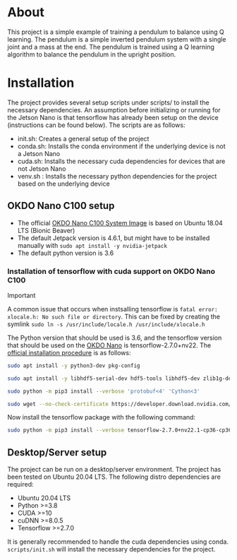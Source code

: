 # About

This project is a simple example of training a pendulum to balance using Q learning. The pendulum is a simple inverted pendulum system with a single joint and a mass at the end. The pendulum is trained using a Q learning algorithm to balance the pendulum in the upright position.

# Installation

The project provides several setup scripts under scripts/ to install the necessary dependencies. An assumption before initializing or running for the Jetson Nano is that tensorflow has already been setup on the device (instructions can be found below). The scripts are as follows:

- init.sh: Creates a general setup of the project
- conda.sh: Installs the conda environment if the underlying device is not a Jetson Nano
- cuda.sh: Installs the necessary cuda dependencies for devices that are not Jetson Nano
- venv.sh : Installs the necessary python dependencies for the project based on the underlying device


## OKDO Nano C100 setup

- The official [OKDO Nano C100 System Image](https://auto.designspark.info/okdo_images/c100.img.xz) is based on Ubuntu 18.04 LTS (Bionic Beaver)
- The default Jetpack version is 4.6.1, but might have to be installed manually with ```sudo apt install -y nvidia-jetpack```
- The default python version is 3.6

### Installation of tensorflow with cuda support on OKDO Nano C100

> [!IMPORTANT] 
> A common issue that occurs when instsalling tensorflow is ```fatal error: xlocale.h: No such file or directory```. This can be fixed by creating the symlink ```sudo ln -s /usr/include/locale.h /usr/include/xlocale.h```

The Python version that should be used is 3.6, and the tensorflow version that should be used on the [OKDO Nano](https://www.okdo.com/p/okdo-nano-c100-developer-kit-powered-by-nvidia-jetson-nano-module/) is tensorflow-2.7.0+nv22. The [official installation procedure](https://forums.developer.nvidia.com/t/official-tensorflow-for-jetson-nano/71770) is as follows:

```bash
sudo apt install -y python3-dev pkg-config

sudo apt install -y libhdf5-serial-dev hdf5-tools libhdf5-dev zlib1g-dev zip libjpeg8-dev liblapack-dev libblas-dev gfortran

sudo python -m pip3 install --verbose 'protobuf<4' 'Cython<3'

sudo wget --no-check-certificate https://developer.download.nvidia.com/compute/redist/jp/v461/tensorflow/tensorflow-2.7.0+nv22.1-cp36-cp36m-linux_aarch64.whl
```

Now install the tensorflow package with the following command:

```bash
sudo python -m pip3 install --verbose tensorflow-2.7.0+nv22.1-cp36-cp36m-linux_aarch64.whl
```

## Desktop/Server setup

The project can be run on a desktop/server environment. The project has been tested on Ubuntu 20.04 LTS. The following distro dependencies are required:

- Ubuntu 20.04 LTS
- Python >=3.8
- CUDA >=10
- cuDNN >=8.0.5
- Tensorflow >=2.7.0

It is generally recommended to handle the cuda dependencies using conda. ```scripts/init.sh``` will install the necessary dependencies for the project.
